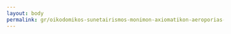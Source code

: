 ```yaml
---
layout: body
permalink: gr/oikodomikos-sunetairismos-monimon-axiomatikon-aeroporias-ikaros-o-s-m-a-a-ikaros/
---
```


